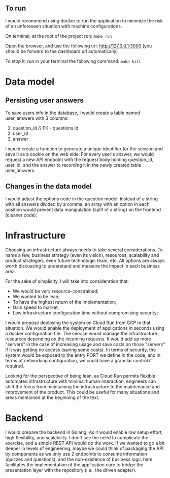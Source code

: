 ## To run
I would recommend using docker to run the application to minimize the risk of an unforeseen situation with machine configurations.

On terminal, at the root of the project run: ```make run```

Open the browser, and use the following url: http://127.0.0.1:3000 (you should be forward to the dashboard url automatically)

To stop it, run in your terminal the following command: ```make kill```


# Data model

## Persisting user answers
To save users info in the database, I would create a table named user_answers with 3 columns:
1. question_id // FK - questions.id
2. user_id
3. answer

I would create a function to generate a unique identifier for the session and save it as a cookie on the web side. For every user's answer, we would request a new API endpoint with the request body holding question_id, user_id, and the answer to recording it in the newly created table user_answers.

## Changes in the data model
I would adjust the options node in the question model. Instead of a string with all answers divided by a comma, an array with an option in each position would prevent data manipulation (splif of a string) on the frontend (cleaner code);

# Infrastructure
Choosing an infrastructure always needs to take several considerations. To name a few, business strategy (even its vision), resources, scalability and product strategies, even future technologic team, etc. All options are always worth discussing to understand and measure the impact in each business area.

For the sake of simplicity, I will take into consideration that:
 - We would be very resource-constrained;
 - We wanted to be lean;
 - To have the highest return of the implementation;
 - Gain speed to market;
 - Low infrastructure configuration time without compromising security;

I would propose deploying the system on Cloud Run from GCP in that situation. We would enable the deployment of applications in seconds using a docker configuration file. The service would manage the infrastructure resources depending on the incoming requests. It would add up more "servers" in the case of increasing usage and save costs on those "servers" if it was getting no access (saving some costs). In terms of security, the system would be exposed to the entry PORT we define in the code, and in terms of networking configuration, we could have a granular control if required.

Looking for the perspective of being lean, as Cloud Run permits flexible automated infrastructure with minimal human interaction, engineers can shift the focus from maintaining the infrastructure to the maintenance and improvement of the product. This could be useful for many situations and areas mentioned at the beginning of the text.

# Backend
I would prepare the backend in Golang. As it would enable low setup effort, high flexibility, and scalability. I don't see the need to complicate the exercise, and a simple REST API would do the work. If we wanted to go a bit deeper in levels of engineering, maybe we could think of packaging the API by components as we only use 2 endpoints to consume information (quizzes and questions), and the non-existence of business logic here facilitates the implementation of the application core to bridge the presentation layer with the repository (i.e., the driven adapter).
